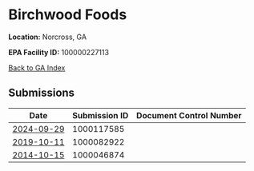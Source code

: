 # Birchwood Foods

**Location:** Norcross, GA

**EPA Facility ID:** 100000227113

[Back to GA Index](../../index.md)

## Submissions

| Date | Submission ID | Document Control Number |
|------|--------------|-------------------------|
| [2024-09-29](submissions/1000117585.md) | 1000117585 |  |
| [2019-10-11](submissions/1000082922.md) | 1000082922 |  |
| [2014-10-15](submissions/1000046874.md) | 1000046874 |  |
